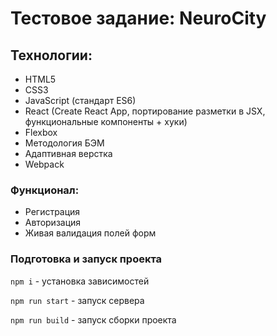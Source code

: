 # Тестовое задание: NeuroCity

## Технологии:

- HTML5
- CSS3
- JavaScript (стандарт ES6)
- React (Create React App, портирование разметки в JSX, функциональные компоненты + хуки)
- Flexbox
- Методология БЭМ
- Адаптивная верстка
- Webpack
### Функционал:

- Регистрация
- Авторизация
- Живая валидация полей форм

### Подготовка и запуск проекта

`npm i` - установка зависимостей

`npm run start` - запуск сервера

`npm run build` - запуск сборки проекта
